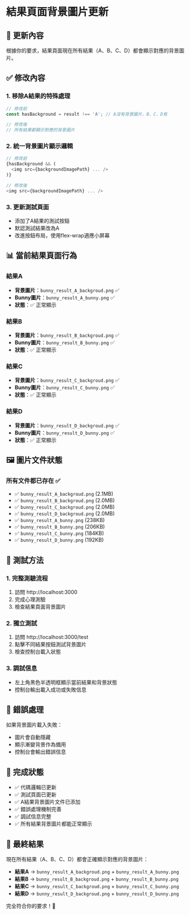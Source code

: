 # 結果頁面背景圖片更新

## 🎯 更新內容

根據你的要求，結果頁面現在所有結果（A、B、C、D）都會顯示對應的背景圖片。

## ✅ 修改內容

### 1. 移除A結果的特殊處理
```javascript
// 修改前
const hasBackground = result !== 'A'; // A沒有背景圖片，B、C、D有

// 修改後
// 所有結果都顯示對應的背景圖片
```

### 2. 統一背景圖片顯示邏輯
```javascript
// 修改前
{hasBackground && (
  <img src={backgroundImagePath} ... />
)}

// 修改後
<img src={backgroundImagePath} ... />
```

### 3. 更新測試頁面
- 添加了A結果的測試按鈕
- 默認測試結果改為A
- 改進按鈕布局，使用flex-wrap適應小屏幕

## 📊 當前結果頁面行為

### 結果A
- **背景圖片**：`bunny_result_A_backgroud.png` ✅
- **Bunny圖片**：`bunny_result_A_bunny.png` ✅
- **狀態**：✅ 正常顯示

### 結果B
- **背景圖片**：`bunny_result_B_backgroud.png` ✅
- **Bunny圖片**：`bunny_result_B_bunny.png` ✅
- **狀態**：✅ 正常顯示

### 結果C
- **背景圖片**：`bunny_result_C_backgroud.png` ✅
- **Bunny圖片**：`bunny_result_C_bunny.png` ✅
- **狀態**：✅ 正常顯示

### 結果D
- **背景圖片**：`bunny_result_D_backgroud.png` ✅
- **Bunny圖片**：`bunny_result_D_bunny.png` ✅
- **狀態**：✅ 正常顯示

## 🖼️ 圖片文件狀態

### 所有文件都已存在 ✅
- ✅ `bunny_result_A_backgroud.png` (2.1MB)
- ✅ `bunny_result_B_backgroud.png` (2.0MB)
- ✅ `bunny_result_C_backgroud.png` (2.0MB)
- ✅ `bunny_result_D_backgroud.png` (2.0MB)
- ✅ `bunny_result_A_bunny.png` (238KB)
- ✅ `bunny_result_B_bunny.png` (206KB)
- ✅ `bunny_result_C_bunny.png` (184KB)
- ✅ `bunny_result_D_bunny.png` (192KB)

## 🧪 測試方法

### 1. 完整測驗流程
1. 訪問 http://localhost:3000
2. 完成心理測驗
3. 檢查結果頁面背景圖片

### 2. 獨立測試
1. 訪問 http://localhost:3000/test
2. 點擊不同結果按鈕測試背景圖片
3. 檢查控制台載入狀態

### 3. 調試信息
- 左上角黑色半透明框顯示當前結果和背景狀態
- 控制台輸出載入成功或失敗信息

## 🔧 錯誤處理

如果背景圖片載入失敗：
- 圖片會自動隱藏
- 顯示漸變背景作為備用
- 控制台會輸出錯誤信息

## 🎉 完成狀態

- ✅ 代碼邏輯已更新
- ✅ 測試頁面已更新
- ✅ A結果背景圖片文件已添加
- ✅ 錯誤處理機制完善
- ✅ 調試信息完整
- ✅ 所有結果背景圖片都能正常顯示

## 🚀 最終結果

現在所有結果（A、B、C、D）都會正確顯示對應的背景圖片：

- **結果A** → `bunny_result_A_backgroud.png` + `bunny_result_A_bunny.png`
- **結果B** → `bunny_result_B_backgroud.png` + `bunny_result_B_bunny.png`
- **結果C** → `bunny_result_C_backgroud.png` + `bunny_result_C_bunny.png`
- **結果D** → `bunny_result_D_backgroud.png` + `bunny_result_D_bunny.png`

完全符合你的要求！🎊 